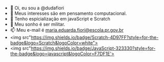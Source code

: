 - 👋 Oi, eu sou a @dudafiori
- 👀 Meus interesses são em pensamento computacional.
- 🌱 Tenho espícialização em javaScript e Scratch
- 💞️ Meu sonho é ser militar.
- 📫 Meu e-mail é maria.eduarda.fiori@escola.pr.gov.br
- <img src"https://img.shields.io/badge/Scratch-4D97FF?style=for-the-badge&logo=Scratch&logoColor=white">
- <img src"https://img.shields.io/badge/JavaScript-323330?style=for-the-badge&logo=javascript&logoColor=F7DF1E'>

